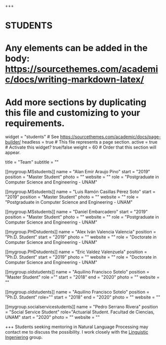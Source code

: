 +++
# STUDENTS
# Any elements can be added in the body: https://sourcethemes.com/academic/docs/writing-markdown-latex/
# Add more sections by duplicating this file and customizing to your requirements.

widget = "students"  # See https://sourcethemes.com/academic/docs/page-builder/
headless = true  # This file represents a page section.
active = true  # Activate this widget? true/false
weight = 60  # Order that this section will appear.

title = "Team"
subtitle = ""

[[mygroup.MSstudents]]
  name = "Alan Emir Araujo Pino"
  start = "2019"
  position = "Master Student"
  photo = ""
  website = ""
  role = "Postgraduate in Computer Science and Engineering - UNAM"

[[mygroup.MSstudents]]
  name = "Luis Ramón Casillas Pérez Soto"
  start = "2019"
  position = "Master Student"
  photo = ""
  website = ""
  role = "Postgraduate in Computer Science and Engineering - UNAM"

[[mygroup.MSstudents]]
  name = "Daniel Embarcadero"
  start = "2019"
  position = "Master Student"
  photo = ""
  website = ""
  role = "Postgraduate in Computer Science and Engineering - UNAM"

[[mygroup.PHDstudents]]
  name = "Alex Iván Valencia Valencia"
  position = "Ph.D. Student"
  start = "2019"
  photo = ""
  website = ""
  role = "Doctorate in Computer Science and Engineering - UNAM"

[[mygroup.PHDstudents]]
  name = "Eric Valdez Valenzuela"
  position = "Ph.D. Student"
  start = "2019" 
  photo = ""
  website = ""
  role = "Doctorate in Computer Science and Engineering - UNAM"

[[mygroup.oldstudents]]
  name = "Aquilino Francisco Sotelo"
  position = "Master Student"
  role =""
  start = "2018"
  end = "2020"
  photo = ""
  website = ""

[[mygroup.oldstudents]]
  name = "Aquilino Francisco Sotelo"
  position = "Ph.D. Student"
  role=""
  start = "2018"
  end = "2020"
  photo = ""
  website = ""

   
  
[[mygroup.socialservicestudents]]
  name = "Pedro Serrano Rivera"
  position = "Social Service Student"
  role="Actuarial Student. Facultad de Ciencias, UNAM"
  start = "2020" 
  photo = ""
  website = ""

+++
Students seeking mentoring in Natural Language Processing may contact me to discuss the possibility. I work closely with the [Linguistic Ingeniering](http://grupos.iingen.unam.mx/iling/es-mx/Paginas/default.aspx) group.
